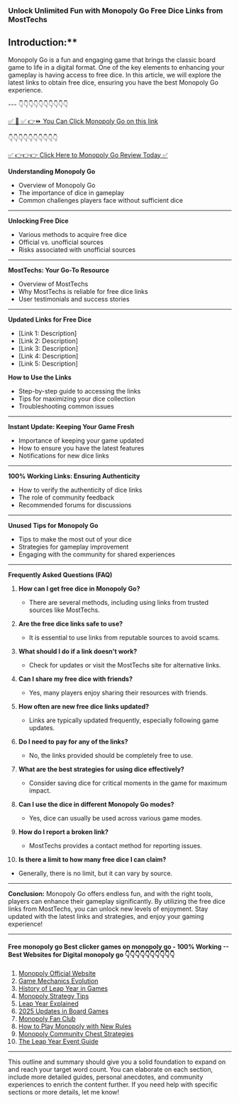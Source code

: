 ### Unlock Unlimited Fun with Monopoly Go Free Dice Links from MostTechs

## Introduction:**

Monopoly Go is a fun and engaging game that brings the classic board game to life in a digital format. One of the key elements to enhancing your gameplay is having access to free dice. In this article, we will explore the latest links to obtain free dice, ensuring you have the best Monopoly Go experience.

--- 👇👇👇👇👇👇👇👇👇👇

[✅ 📌 ✅ 👉⏩ You Can Click Monopoly Go on this link](https://sthcodes.com/monopoly-go/)

 👇👇👇👇👇👇👇👇👇👇

[✅ 👉👉👉 Click Here to Monopoly Go Review  Today ✅](https://sthcodes.com/monopoly-go/)

**Understanding Monopoly Go**
- Overview of Monopoly Go
- The importance of dice in gameplay
- Common challenges players face without sufficient dice

---

**Unlocking Free Dice**
- Various methods to acquire free dice
- Official vs. unofficial sources
- Risks associated with unofficial sources

---

**MostTechs: Your Go-To Resource**
- Overview of MostTechs
- Why MostTechs is reliable for free dice links
- User testimonials and success stories

---

**Updated Links for Free Dice**
- [Link 1: Description]
- [Link 2: Description]
- [Link 3: Description]
- [Link 4: Description]
- [Link 5: Description]

**How to Use the Links**
- Step-by-step guide to accessing the links
- Tips for maximizing your dice collection
- Troubleshooting common issues

---

**Instant Update: Keeping Your Game Fresh**
- Importance of keeping your game updated
- How to ensure you have the latest features
- Notifications for new dice links

---

**100% Working Links: Ensuring Authenticity**
- How to verify the authenticity of dice links
- The role of community feedback
- Recommended forums for discussions

---

**Unused Tips for Monopoly Go**
- Tips to make the most out of your dice
- Strategies for gameplay improvement
- Engaging with the community for shared experiences

---

**Frequently Asked Questions (FAQ)**
1. **How can I get free dice in Monopoly Go?**
   - There are several methods, including using links from trusted sources like MostTechs.

2. **Are the free dice links safe to use?**
   - It is essential to use links from reputable sources to avoid scams.

3. **What should I do if a link doesn't work?**
   - Check for updates or visit the MostTechs site for alternative links.

4. **Can I share my free dice with friends?**
   - Yes, many players enjoy sharing their resources with friends.

5. **How often are new free dice links updated?**
   - Links are typically updated frequently, especially following game updates.

6. **Do I need to pay for any of the links?**
   - No, the links provided should be completely free to use.

7. **What are the best strategies for using dice effectively?**
   - Consider saving dice for critical moments in the game for maximum impact.

8. **Can I use the dice in different Monopoly Go modes?**
   - Yes, dice can usually be used across various game modes.

9. **How do I report a broken link?**
   - MostTechs provides a contact method for reporting issues.

10. **Is there a limit to how many free dice I can claim?**
   - Generally, there is no limit, but it can vary by source.

---

**Conclusion:**
Monopoly Go offers endless fun, and with the right tools, players can enhance their gameplay significantly. By utilizing the free dice links from MostTechs, you can unlock new levels of enjoyment. Stay updated with the latest links and strategies, and enjoy your gaming experience!

---

 #### Free monopoly go Best clicker games on monopoly go - 100% Working --**Best Websites for Digital monopoly go** 👇👇👇👇👇👇👇👇👇👇

1. [Monopoly Official Website](https://sthcodes.com/monopoly-go/)
2. [Game Mechanics Evolution](https://sthcodes.com/monopoly-go/)
3. [History of Leap Year in Games](https://sthcodes.com/monopoly-go/)
4. [Monopoly Strategy Tips](https://sthcodes.com/monopoly-go/)
5. [Leap Year Explained](https://sthcodes.com/monopoly-go/)
6. [2025 Updates in Board Games](https://sthcodes.com/monopoly-go/)
7. [Monopoly Fan Club](https://sthcodes.com/monopoly-go/)
8. [How to Play Monopoly with New Rules](https://sthcodes.com/monopoly-go/)
9. [Monopoly Community Chest Strategies](https://sthcodes.com/monopoly-go/)
10. [The Leap Year Event Guide](https://sthcodes.com/monopoly-go/)


---

This outline and summary should give you a solid foundation to expand on and reach your target word count. You can elaborate on each section, include more detailed guides, personal anecdotes, and community experiences to enrich the content further. If you need help with specific sections or more details, let me know!